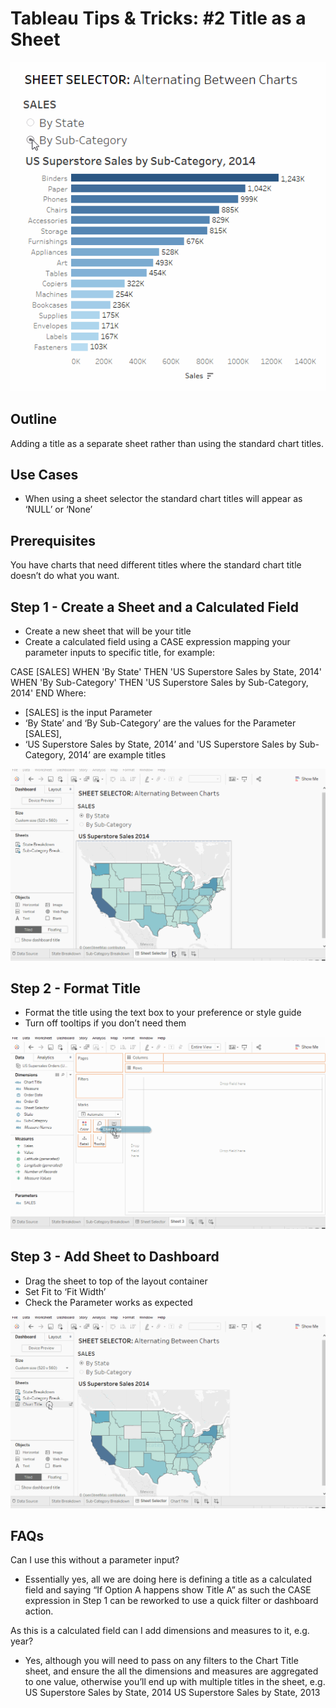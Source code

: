# Tableau Tips & Tricks: #2 Title as a Sheet

![Title as a Sheet](gifs/t&t_02_titles_as_sheet/title_as_sheet_final.gif "Title as a Sheet")

## Outline

Adding a title as a separate sheet rather than using the standard chart titles. 

## Use Cases
- When using a sheet selector the standard chart titles will appear as ‘NULL’ or ‘None’


## Prerequisites 

You have charts that need different titles where the standard chart title doesn’t do what you want.


## Step 1 - Create a Sheet and a Calculated Field
- Create a new sheet that will be your title
- Create a calculated field using a CASE expression mapping your parameter inputs to specific title, for example:

CASE [SALES]
WHEN 'By State' THEN 'US Superstore Sales by State, 2014'
WHEN 'By Sub-Category' THEN 'US Superstore Sales by Sub-Category, 2014'
END
Where:

- [SALES] is the input Parameter
- ‘By State’ and ‘By Sub-Category’ are the values for the Parameter [SALES],
- ‘US Superstore Sales by State, 2014’ and 'US Superstore Sales by Sub-Category, 2014’ are example titles

![Step 1](gifs/t&t_02_titles_as_sheet/title_as_sheet_1_create_sheet_and_calc_field.gif "Step 1")
## Step 2 - Format Title
- Format the title using the text box to your preference or style guide
- Turn off tooltips if you don’t need them

![Step 2](gifs/t&t_02_titles_as_sheet/title_as_sheet_2_create_chart_title.gif "Step 2")

## Step 3 - Add Sheet to Dashboard
- Drag the sheet to top of the layout container
- Set Fit to ‘Fit Width’
- Check the Parameter works as expected

![Step 3](gifs/t&t_02_titles_as_sheet/title_as_sheet_3_add_title_to_dashboard.gif "Step 3")

## FAQs

Can I use this without a parameter input?

- Essentially yes, all we are doing here is defining a title as a calculated field and saying “If Option A happens show Title A” as such the CASE expression in Step 1 can be reworked to use a quick filter or dashboard action.

As this is a calculated field can I add dimensions and measures to it, e.g. year?

- Yes, although you will need to pass on any filters to the Chart Title sheet, and ensure the all the dimensions and measures are aggregated to one value, otherwise you’ll end up with multiple titles in the sheet, e.g. 
        US Superstore Sales by State, 2014
        US Superstore Sales by State, 2013

